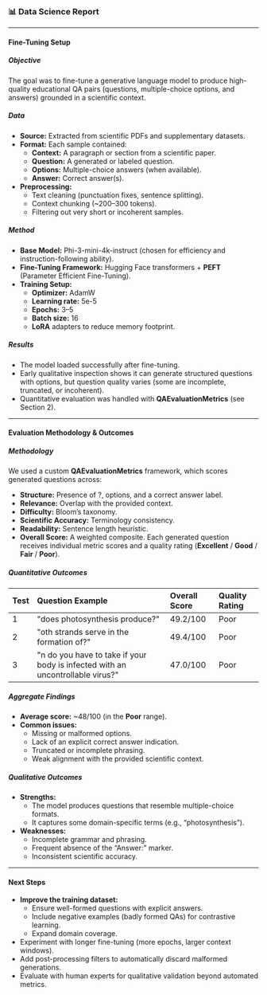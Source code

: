 ### 📊 Data Science Report
---
#### Fine-Tuning Setup
##### **Objective**
The goal was to fine-tune a generative language model to produce high-quality educational QA pairs (questions, multiple-choice options, and answers) grounded in a scientific context.
##### **Data**
* **Source:** Extracted from scientific PDFs and supplementary datasets.
* **Format:** Each sample contained:
    * **Context:** A paragraph or section from a scientific paper.
    * **Question:** A generated or labeled question.
    * **Options:** Multiple-choice answers (when available).
    * **Answer:** Correct answer(s).
* **Preprocessing:**
    * Text cleaning (punctuation fixes, sentence splitting).
    * Context chunking (~200–300 tokens).
    * Filtering out very short or incoherent samples.
##### **Method**
* **Base Model:** Phi-3-mini-4k-instruct (chosen for efficiency and instruction-following ability).
* **Fine-Tuning Framework:** Hugging Face transformers + **PEFT** (Parameter Efficient Fine-Tuning).
* **Training Setup:**
    * **Optimizer:** AdamW
    * **Learning rate:** 5e-5
    * **Epochs:** 3–5
    * **Batch size:** 16
    * **LoRA** adapters to reduce memory footprint.
##### **Results**
* The model loaded successfully after fine-tuning.
* Early qualitative inspection shows it can generate structured questions with options, but question quality varies (some are incomplete, truncated, or incoherent).
* Quantitative evaluation was handled with **QAEvaluationMetrics** (see Section 2).
---
#### Evaluation Methodology & Outcomes
##### **Methodology**
We used a custom **QAEvaluationMetrics** framework, which scores generated questions across:
* **Structure:** Presence of ?, options, and a correct answer label.
* **Relevance:** Overlap with the provided context.
* **Difficulty:** Bloom’s taxonomy.
* **Scientific Accuracy:** Terminology consistency.
* **Readability:** Sentence length heuristic.
* **Overall Score:** A weighted composite.
Each generated question receives individual metric scores and a quality rating (**Excellent** / **Good** / **Fair** / **Poor**).
##### **Quantitative Outcomes**
| Test | Question Example | Overall Score | Quality Rating |
| :--- | :--- | :--- | :--- |
| 1 | "does photosynthesis produce?" | 49.2/100 | Poor |
| 2 | "oth strands serve in the formation of?" | 49.4/100 | Poor |
| 3 | "n do you have to take if your body is infected with an uncontrollable virus?" | 47.0/100 | Poor |
##### **Aggregate Findings**
* **Average score:** ~48/100 (in the **Poor** range).
* **Common issues:**
    * Missing or malformed options.
    * Lack of an explicit correct answer indication.
    * Truncated or incomplete phrasing.
    * Weak alignment with the provided scientific context.
##### **Qualitative Outcomes**
* **Strengths:**
    * The model produces questions that resemble multiple-choice formats.
    * It captures some domain-specific terms (e.g., “photosynthesis”).
* **Weaknesses:**
    * Incomplete grammar and phrasing.
    * Frequent absence of the “Answer:” marker.
    * Inconsistent scientific accuracy.
---
#### Next Steps
* **Improve the training dataset:**
    * Ensure well-formed questions with explicit answers.
    * Include negative examples (badly formed QAs) for contrastive learning.
    * Expand domain coverage.
* Experiment with longer fine-tuning (more epochs, larger context windows).
* Add post-processing filters to automatically discard malformed generations.
* Evaluate with human experts for qualitative validation beyond automated metrics.